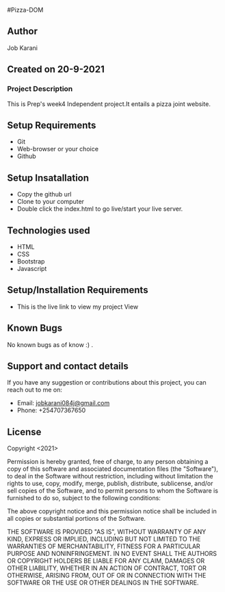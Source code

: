 #Pizza-DOM

## Author
Job Karani

## Created on 20-9-2021

### Project Description
This is Prep's week4 Independent project.It entails a pizza joint website.

## Setup Requirements
* Git
* Web-browser or your choice
* Github

## Setup Insatallation
* Copy the github url
* Clone to your computer
* Double click the index.html to go live/start your live server.

## Technologies used
* HTML
* CSS
* Bootstrap
* Javascript

## Setup/Installation Requirements
* This is the live link to view my project <a >View </a>


## Known Bugs
No known bugs as of know :) .

## Support and contact details
If you have any suggestion or contributions about this project, you can reach out to me on:
* Email: jobkarani084j@gmail.com
* Phone: +254707367650

## License
Copyright <2021> <Moringa School>

Permission is hereby granted, free of charge, to any person obtaining a copy of this software and associated documentation files (the "Software"), to deal in the Software without restriction, including without limitation the rights to use, copy, modify, merge, publish, distribute, sublicense, and/or sell copies of the Software, and to permit persons to whom the Software is furnished to do so, subject to the following conditions:

The above copyright notice and this permission notice shall be included in all copies or substantial portions of the Software.

THE SOFTWARE IS PROVIDED "AS IS", WITHOUT WARRANTY OF ANY KIND, EXPRESS OR IMPLIED, INCLUDING BUT NOT LIMITED TO THE WARRANTIES OF MERCHANTABILITY, FITNESS FOR A PARTICULAR PURPOSE AND NONINFRINGEMENT. IN NO EVENT SHALL THE AUTHORS OR COPYRIGHT HOLDERS BE LIABLE FOR ANY CLAIM, DAMAGES OR OTHER LIABILITY, WHETHER IN AN ACTION OF CONTRACT, TORT OR OTHERWISE, ARISING FROM, OUT OF OR IN CONNECTION WITH THE SOFTWARE OR THE USE OR OTHER DEALINGS IN THE SOFTWARE.
